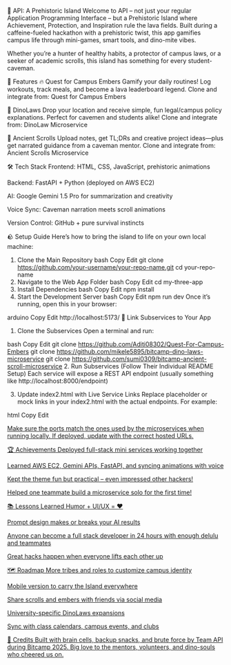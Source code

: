 

🦕 API: A Prehistoric Island
Welcome to API – not just your regular Application Programming Interface – but a Prehistoric Island where Achievement, Protection, and Inspiration rule the lava fields.
Built during a caffeine-fueled hackathon with a prehistoric twist, this app gamifies campus life through mini-games, smart tools, and dino-mite vibes.

Whether you’re a hunter of healthy habits, a protector of campus laws, or a seeker of academic scrolls, this island has something for every student-caveman.

🧭 Features
🔥 Quest for Campus Embers
Gamify your daily routines! Log workouts, track meals, and become a lava leaderboard legend.
Clone and integrate from: Quest for Campus Embers

🦖 DinoLaws
Drop your location and receive simple, fun legal/campus policy explanations. Perfect for cavemen and students alike!
Clone and integrate from: DinoLaw Microservice

📜 Ancient Scrolls
Upload notes, get TL;DRs and creative project ideas—plus get narrated guidance from a caveman mentor.
Clone and integrate from: Ancient Scrolls Microservice

🛠 Tech Stack
Frontend: HTML, CSS, JavaScript, prehistoric animations

Backend: FastAPI + Python (deployed on AWS EC2)

AI: Google Gemini 1.5 Pro for summarization and creativity

Voice Sync: Caveman narration meets scroll animations

Version Control: GitHub + pure survival instincts

🪨 Setup Guide
Here’s how to bring the island to life on your own local machine:

1. Clone the Main Repository
bash
Copy
Edit
git clone https://github.com/your-username/your-repo-name.git
cd your-repo-name
2. Navigate to the Web App Folder
bash
Copy
Edit
cd my-three-app
3. Install Dependencies
bash
Copy
Edit
npm install
4. Start the Development Server
bash
Copy
Edit
npm run dev
Once it’s running, open this in your browser:

arduino
Copy
Edit
http://localhost:5173/
🔗 Link Subservices to Your App
1. Clone the Subservices
Open a terminal and run:

bash
Copy
Edit
git clone https://github.com/Aditi08302/Quest-For-Campus-Embers
git clone https://github.com/mikele5895/bitcamp-dino-laws-microservice
git clone https://github.com/sumi0309/bitcamp-ancient-scroll-microservice
2. Run Subservices (Follow Their Individual README Setup)
Each service will expose a REST API endpoint (usually something like http://localhost:8000/endpoint)

3. Update index2.html with Live Service Links
Replace placeholder or mock links in your index2.html with the actual endpoints. For example:

html
Copy
Edit
<!-- OLD -->
<!-- <a href="/quest.html"> -->

<!-- NEW -->
<a href="http://localhost:8000/quest"> <!-- Quest for Campus Embers -->
<a href="http://localhost:8001/dino-laws"> <!-- DinoLaws -->
<a href="http://localhost:8002/ancient-scrolls"> <!-- Ancient Scrolls -->
Make sure the ports match the ones used by the microservices when running locally. If deployed, update with the correct hosted URLs.

🏆 Achievements
Deployed full-stack mini services working together

Learned AWS EC2, Gemini APIs, FastAPI, and syncing animations with voice

Kept the theme fun but practical – even impressed other hackers!

Helped one teammate build a microservice solo for the first time!

📚 Lessons Learned
Humor + UI/UX = ❤️

Prompt design makes or breaks your AI results

Anyone can become a full stack developer in 24 hours with enough delulu and teammates

Great hacks happen when everyone lifts each other up

🗺️ Roadmap
More tribes and roles to customize campus identity

Mobile version to carry the Island everywhere

Share scrolls and embers with friends via social media

University-specific DinoLaws expansions

Sync with class calendars, campus events, and clubs

🧡 Credits
Built with brain cells, backup snacks, and brute force by Team API during Bitcamp 2025.
Big love to the mentors, volunteers, and dino-souls who cheered us on.


